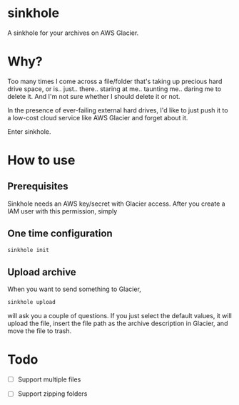 # sinkhole

A sinkhole for your archives on AWS Glacier.


# Why?

Too many times I come across a file/folder that's taking up precious hard drive space, or is.. just.. there.. staring at me.. taunting me.. daring me to delete it. And I'm not sure whether I should delete it or not.

In the presence of ever-failing external hard drives, I'd like to just push it to a low-cost cloud service like AWS Glacier and forget about it.

Enter sinkhole.

# How to use

## Prerequisites

Sinkhole needs an AWS key/secret with Glacier access. After you create a IAM user with this permission, simply 

## One time configuration

```sh
sinkhole init
```

## Upload archive

When you want to send something to Glacier,

```sh
sinkhole upload
```

will ask you a couple of questions. If you just select the default values, it will upload the file, insert the file path as the archive description in Glacier, and move the file to trash.

# Todo

- [ ] Support multiple files

- [ ] Support zipping folders